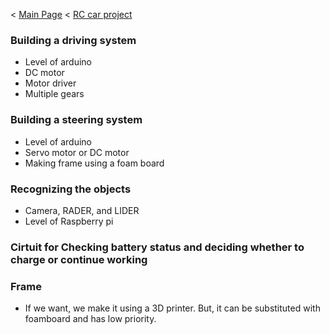 < [Main Page](https://enginebeast.github.io/) < [RC car project](https://enginebeast.github.io/RCcar/)


### Building a driving system  
- Level of arduino
- DC motor
- Motor driver
- Multiple gears

### Building a steering system  
- Level of arduino
- Servo motor or DC motor
- Making frame using a foam board

### Recognizing the objects
- Camera, RADER, and LIDER
- Level of Raspberry pi

### Cirtuit for Checking battery status and deciding whether to charge or continue working

### Frame
- If we want, we make it using a 3D printer. But, it can be substituted with foamboard and has low priority.
